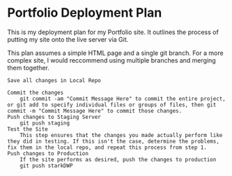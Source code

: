 <h1> Portfolio Deployment Plan </h1>

This is my deployment plan for my Portfolio site. It outlines the process of putting my site onto the live server via Git.

This plan assumes a simple HTML page and a single git branch. For a more complex site, I would reccommend using multiple branches and merging them together.

    Save all changes in Local Repo

    Commit the changes
        git commit -am "Commit Message Here" to commit the entire project, or git add to specify individual files or groups of files, then git commit -m "Commit Message Here" to commit those changes.
    Push changes to Staging Server
        git push staging
    Test the Site
        This step ensures that the changes you made actually perform like they did in testing. If this isn't the case, determine the problems, fix them in the local repo, and repeat this process from step 1.
    Push changes to Production
        If the site performs as desired, push the changes to production
        git push starkDWP

